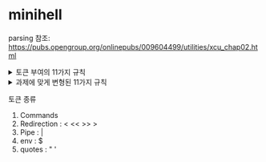 # minihell

parsing 참조: https://pubs.opengroup.org/onlinepubs/009604499/utilities/xcu_chap02.html


<details>
<summary>토큰 부여의 11가지 규칙</summary>
1. 입력의 끝이 인식되면 현재 토큰이 구분됩니다. 현재 토큰이 없으면 입력 종료 표시기가 토큰으로 반환됩니다.

2. 이전 문자가 연산자의 일부로 사용되었고 현재 문자가 quote로 감싸져있지 않고 현재 문자와 함께 사용되어 연산자를 형성할 수 있는 경우 해당 (연산자) 토큰의 일부로 사용됩니다.

3. 이전 문자가 연산자의 일부로 사용되었고 현재 문자를 현재 문자와 함께 사용하여 연산자를 구성할 수 없는 경우 이전 문자를 포함하는 연산자는 구분되어야 합니다.

4. 현재 문자가 백슬래시, 작은따옴표 또는 큰따옴표( '\', '" 또는 ' )'이고 인용되지 않은 경우 인용된 텍스트의 끝까지 후속 문자에 대한 인용에 영향을 미칩니다. 
  인용에 대한 규칙은 인용에 설명되어 있습니다.토큰 인식 중에는 실제로 대체가 수행되지 않으며 결과 토큰에는 삽입되거나 둘러싸는 인용 부호를 포함하여 수정되지 않은 
  입력에 나타나는 문자가 정확하게 포함되어야 합니다(<newline> 조인 제외). 또는 인용 부호와 인용된 텍스트의 끝 사이에 있는 대체 연산자 토큰은 인용된 필드의 끝으로 구분되지 않습니다.

-> minishell 과제에서는 구현을 요구하지 않음


5. 현재 문자가 quote로 감싸져있지 않고 '$' 또는 '`'인 경우 쉘은 매개변수 확장( Parameter Expansion), 명령 대체( Command Substitution) 또는 산술 확장( Arithmetic Expansion)에
  대한 후보의 시작을 인용되지 않은 소개에서 식별해야 합니다. 문자 시퀀스: '$' 또는 "${", "$(" 또는 '`' 및 "$((" 각각. 쉘은 확장할 단위의 끝을 결정하기에 충분한 입력을 읽어야 합니다.
  문자를 처리하는 동안 대체 내에 중첩된 확장 또는 인용 인스턴스가 발견되면 쉘은 발견된 구성에 대해 지정된 방식으로 이를 재귀적으로 처리합니다. 포함된 구문을 인식하는 데 필요한 모든 재귀를 
  허용하는 그 끝은 포함되거나 둘러싸는 대체 연산자 또는 따옴표를 포함하여 결과 토큰에 수정되지 않은 상태로 포함되어야 합니다. 토큰은 대체의 끝으로 구분되지 않습니다.

6. 현재 문자가 quote로 감싸져있지 않고 새 연산자의 첫 번째 문자로 사용될 수 있는 경우 현재 토큰(있는 경우)이 구분됩니다. 현재 문자는 다음(연산자) 토큰의 시작으로 사용됩니다.

7. 현재 문자가 quote로 감싸져있지 않고 <newline>이면 현재 토큰이 구분됩니다.

8. 현재 문자가 quote로 감싸져있지 않고 <blank>인 경우 이전 문자를 포함하는 모든 토큰이 구분되고 현재 문자는 삭제됩니다.

9. 이전 문자가 단어의 일부인 경우 현재 문자가 해당 단어에 추가됩니다.

10. 현재 문자가 '#'이면 다음 <newline>까지의 모든 후속 문자는 주석으로 폐기됩니다. 줄을 끝내는 <newline>은 주석의 일부로 간주되지 않습니다.

11. 현재 문자는 새 단어의 시작으로 사용됩니다.
</details>

<details>
<summary>과제에 맞게 변형된 11가지 규칙</summary>
</br>
- 규칙 적용은 한 캐릭터씩 (1 charator) 그리고 규칙의 순서대로 확인합니다. 현재는 ***input** 으로 만들어져있습니다. 1 char를 읽으면서 word로 임시 저장되어질 예정입니다.
</br>
</br>

1. 현재 들어온 캐릭터가 개행일때 (*input == \n)
	- 의미 : **readline**은 문장으로 데이터를 받기 때문에 개행의 의미는 토큰화의 끝을 의미합니다.
<br>
<br>

2. **새로운 단어(word)** 의 첫번째 character가 지정되지 않았으면서 숫자와 리다이렉션의 조합일때
	```
		2<  1< etc.. 
		asd2< 는 앞의 'asd2'가 단어로 인식됨
	```
	- 의미 : 새로운 단어가 만들어지고 있는데 앞에 숫자(fd)가 함께 있는 리다이렉션 조합이면 핸들링 합니다.
<br>
<br>

3. 현재 문자(***input**)가 ' 이거나 " 일때
	- quote state, double-qoute state 등으로 상태 체크를 위한 state 변수들이 필요합니다.
	- 의미 : 이 경우 다음 문자까지가 하나의 문자열(string)으로 인식되어야 합니다. 예를 들어, 'Hello, world!'나 "Hello, world!"와 같은 문자열이 여기에 해당됩니다. 이 규칙은 따옴표로 묶인 문자열과 escape character를 구분하는 역할을 합니다.
<br>
<br>

4.	현재 문자(***input**)가 unqouted state이면서 현재 문자가 $ 이거나  ` 일떄
	- expension state 를 둬서 상태 저장이 필요합니다.
	- 의미 : 이 경우 해당 문자 다음에 오는 문자열은 변수명이나 커맨드라인 명령어로 해석되어야 합니다.
	```
		output=`ls`
		echo $output
	```
	ls 명령어의 결과가 output 변수에 저장되고, echo 명령어로 출력할 수 있습니다.
<br>
<br>

5.  현재 문자(***input**)가 unqouted state 이고 unexpension state 인데 redirection 일때
	- 의미 : rd_type 과 fd (0, 1)을 이용해 t_word(new)를 생성합니다.
<br>
<br>

6. 현재 문자(***input**)가 unqouted 이면서 공백 (' ') 일때
	- new word
<br>
<br>

7. 현재 문자(***input**)가 첫번째 캐릭터가 아닐때 (앞에서 단어가 이어지고 있을때)
	- word에 문자 추가
<br>
<br>

8. (new)word의 첫번째 character가 결정되지 않았고, 현재 문자(***input**)가 # 일때
	-  주석처리
<br>
<br>

9. 그 외에는 새로운 단어(new word)의 첫번째 캐릭터로 간주합니다.
<br>
<br>
</details>


토큰 종류
1. Commands
2. Redirection : < << >> >
3. Pipe : |
4. env : $
5. quotes : " '
